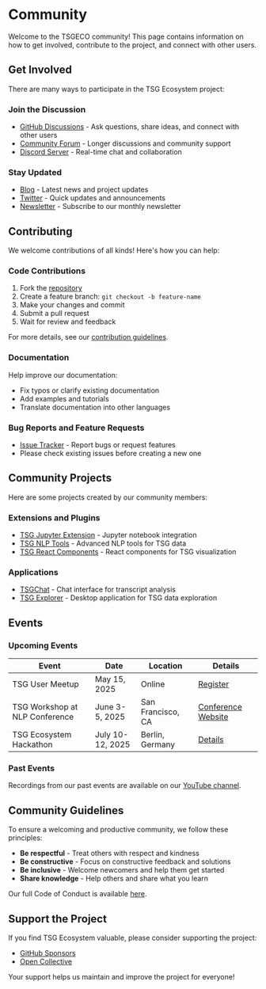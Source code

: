 # Community

Welcome to the TSGECO community! This page contains information on how to get involved, contribute to the project, and connect with other users.

## Get Involved

There are many ways to participate in the TSG Ecosystem project:

### Join the Discussion

- [GitHub Discussions](https://github.com/TSGECO/discussions) - Ask questions, share ideas, and connect with other users
- [Community Forum](https://community.tsg-ecosystem.org) - Longer discussions and community support
- [Discord Server](https://discord.gg/tsgeco) - Real-time chat and collaboration

### Stay Updated

- [Blog](https://tsgeco.github.io/blog) - Latest news and project updates
- [Twitter](https://twitter.com/TSGECO) - Quick updates and announcements
- [Newsletter](https://tsgeco.github.io/newsletter) - Subscribe to our monthly newsletter

## Contributing

We welcome contributions of all kinds! Here's how you can help:

### Code Contributions

1. Fork the [repository](https://github.com/TSGECO/tsgeco)
2. Create a feature branch: `git checkout -b feature-name`
3. Make your changes and commit
4. Submit a pull request
5. Wait for review and feedback

For more details, see our [contribution guidelines](https://github.com/TSGECO/tsgeco/blob/main/CONTRIBUTING.md).

### Documentation

Help improve our documentation:

- Fix typos or clarify existing documentation
- Add examples and tutorials
- Translate documentation into other languages

### Bug Reports and Feature Requests

- [Issue Tracker](https://github.com/TSGECO/issues) - Report bugs or request features
- Please check existing issues before creating a new one

## Community Projects

Here are some projects created by our community members:

### Extensions and Plugins

- [TSG Jupyter Extension](https://github.com/username/tsg-jupyter) - Jupyter notebook integration
- [TSG NLP Tools](https://github.com/username/tsg-nlp) - Advanced NLP tools for TSG data
- [TSG React Components](https://github.com/username/tsg-react) - React components for TSG visualization

### Applications

- [TSGChat](https://github.com/username/tsgchat) - Chat interface for transcript analysis
- [TSG Explorer](https://github.com/username/tsg-explorer) - Desktop application for TSG data exploration

## Events

### Upcoming Events

| Event                          | Date             | Location          | Details                                              |
| ------------------------------ | ---------------- | ----------------- | ---------------------------------------------------- |
| TSG User Meetup                | May 15, 2025     | Online            | [Register](https://meetup.tsg-ecosystem.org)         |
| TSG Workshop at NLP Conference | June 3-5, 2025   | San Francisco, CA | [Conference Website](https://example.com/conference) |
| TSG Ecosystem Hackathon        | July 10-12, 2025 | Berlin, Germany   | [Details](https://hackathon.tsg-ecosystem.org)       |

### Past Events

Recordings from our past events are available on our [YouTube channel](https://youtube.com/tsgeco).

## Community Guidelines

To ensure a welcoming and productive community, we follow these principles:

- **Be respectful** - Treat others with respect and kindness
- **Be constructive** - Focus on constructive feedback and solutions
- **Be inclusive** - Welcome newcomers and help them get started
- **Share knowledge** - Help others and share what you learn

Our full Code of Conduct is available [here](https://github.com/TSGECO/tsgeco/blob/main/CODE_OF_CONDUCT.md).

## Support the Project

If you find TSG Ecosystem valuable, please consider supporting the project:

- [GitHub Sponsors](https://github.com/sponsors/TSGECO)
- [Open Collective](https://opencollective.com/tsgeco)

Your support helps us maintain and improve the project for everyone!
